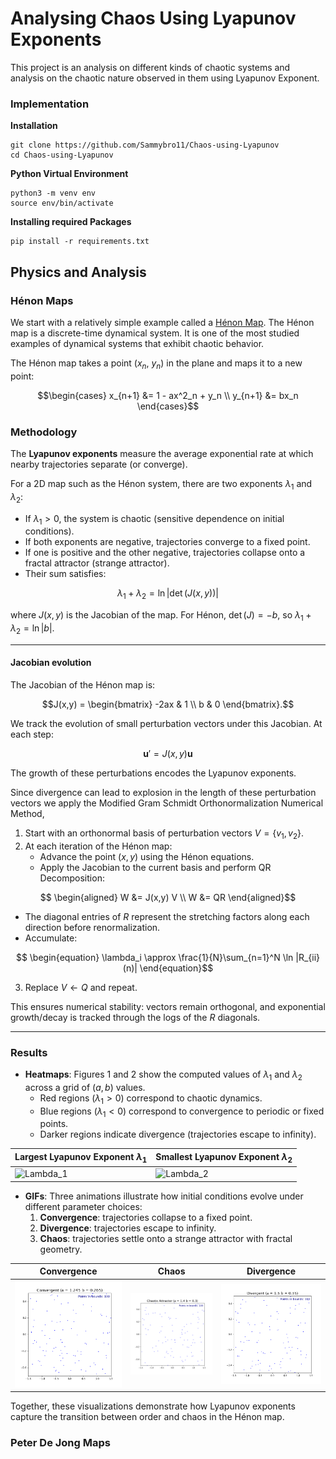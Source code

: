 # Analysing Chaos Using Lyapunov Exponents

This project is an analysis on different kinds of 
chaotic systems and analysis on the chaotic nature 
observed in them using Lyapunov Exponent.

### Implementation
**Installation**
```
git clone https://github.com/Sammybro11/Chaos-using-Lyapunov 
cd Chaos-using-Lyapunov
```
**Python Virtual Environment**
```
python3 -m venv env
source env/bin/activate
```
**Installing required Packages**
```
pip install -r requirements.txt
```


## Physics and Analysis

### Hénon Maps

We start with a relatively simple example called a
[Hénon Map](https://en.wikipedia.org/wiki/H%C3%A9non_map). 
The Hénon map is a discrete-time dynamical system. It is one of the most studied examples of dynamical systems that exhibit chaotic behavior. 

The Hénon map takes a point ($x_n$, $y_n$) in the plane and maps it to a new point:
```math
\begin{cases}
x_{n+1} &= 1 - ax^2_n + y_n \\
y_{n+1} &= bx_n
\end{cases}
```

### Methodology

The **Lyapunov exponents** measure the average exponential rate at which nearby trajectories separate (or converge).  

For a 2D map such as the Hénon system, there are two exponents $\lambda_1$ and $\lambda_2$:  

- If $\lambda_1 > 0$, the system is chaotic (sensitive dependence on initial conditions).  
- If both exponents are negative, trajectories converge to a fixed point.  
- If one is positive and the other negative, trajectories collapse onto a fractal attractor (strange attractor).  
- Their sum satisfies:

```math
  \lambda_1 + \lambda_2 =  \ln |\det(J(x,y))|
```
  where $J(x,y)$ is the Jacobian of the map. For Hénon, $\det(J) = -b$, so $\lambda_1 + \lambda_2 = \ln |b|$.  

---

#### Jacobian evolution

The Jacobian of the Hénon map is:  

```math
J(x,y) =
\begin{bmatrix}
-2ax & 1 \\
b & 0
\end{bmatrix}.
```

We track the evolution of small perturbation vectors under this Jacobian. At each step:  

```math
\mathbf{u}' = J(x,y)\mathbf{u}
```

The growth of these perturbations encodes the Lyapunov exponents.

Since divergence can lead to explosion in the length of these perturbation vectors we apply the Modified Gram Schmidt Orthonormalization Numerical Method, 

1. Start with an orthonormal basis of perturbation vectors $V =\{v_1, v_2\}$.  
2. At each iteration of the Hénon map:
   - Advance the point $(x,y)$ using the Hénon equations.  
   - Apply the Jacobian to the current basis and perform QR Decomposition: 
   
```math
 \begin{aligned}
 W &= J(x,y) V \\
 W &= QR
 \end{aligned}
```
      
   - The diagonal entries of $R$ represent the stretching factors along each direction before renormalization.  
   - Accumulate:

```math
     \begin{equation}
     \lambda_i \approx \frac{1}{N}\sum_{n=1}^N \ln |R_{ii}(n)|
     \end{equation}
```  

3. Replace $V \leftarrow Q$ and repeat.  

This ensures numerical stability: vectors remain orthogonal, and exponential growth/decay is tracked through the logs of the $R$ diagonals. 

---

### Results  

- **Heatmaps**: Figures 1 and 2 show the computed values of $\lambda_1$ and $\lambda_2$ across a grid of $(a,b)$ values.  
  - Red regions ($\lambda_1 > 0$) correspond to chaotic dynamics.  
  - Blue regions ($\lambda_1 < 0$) correspond to convergence to periodic or fixed points.  
  - Darker regions indicate divergence (trajectories escape to infinity).

| Largest Lyapunov Exponent $\lambda_1$       | Smallest Lyapunov Exponent $\lambda_2$       |
|---------------------------------------------|----------------------------------------------|
| ![Lambda_1](Plots/lyapunov_map_largest.png) | ![Lambda_2](Plots/lyapunov_map_smallest.png) |


- **GIFs**: Three animations illustrate how initial conditions evolve under different parameter choices:  
  1. **Convergence**: trajectories collapse to a fixed point.  
  2. **Divergence**: trajectories escape to infinity.  
  3. **Chaos**: trajectories settle onto a strange attractor with fractal geometry.  

| Convergence                          | Chaos                         | Divergence                         |
|--------------------------------------|-------------------------------|------------------------------------|
| ![Convergence](Plots/Convergent.gif) | ![Chaos](Plots/Attractor.gif) | ![Divergence](Plots/Divergent.gif) |

Together, these visualizations demonstrate how Lyapunov exponents capture the transition between order and chaos in the Hénon map. 


### Peter De Jong Maps



